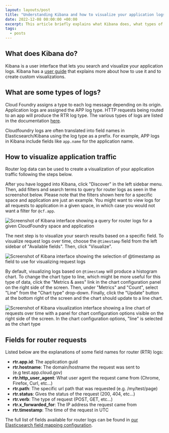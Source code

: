 ```yaml
---
layout: layouts/post
title: "Understanding Kibana and how to visualize your application logs"
date: 2022-12-08 00:00:00 +00:00
excerpt: This article briefly explains what Kibana does, what types of logs are available in Kibana, and how to create log visualizations in Kibana.
tags:
  - posts
---
```


## What does Kibana do?

Kibana is a user interface that lets you search and visualize your application logs. Kibana has a [user guide](https://www.elastic.co/guide/en/kibana/current/index.html) that explains more about how to use it and to create custom visualizations.

## What are some types of logs?

Cloud Foundry assigns a type to each log message depending on its origin. Application logs are assigned the APP log type.  HTTP requests being routed to an app will produce the RTR log type. The various types of logs are listed in the documentation [here](https://docs.cloudfoundry.org/devguide/deploy-apps/streaming-logs.html#format).

Cloudfoundry logs are often translated into field names in Elasticsearch/Kibana using the log type as a prefix. For example, APP logs in Kibana include fields like `app.name` for the application name.

## How to visualize application traffic

Router log data can be used to create a visualization of your application traffic following the steps below. 

After you have logged into Kibana, click "Discover" in the left sidebar menu. Then, add filters and search terms to query for router logs as seen in the screenshot below. Please note that the filters shown here for a specific space and application are just an example. You might want to view logs for all requests to application in a given space, in which case you would not want a filter for `@cf.app`.  

![Screenshot of Kibana interface showing a query for router logs for a given CloudFoundry space and application](https://user-images.githubusercontent.com/104385372/207403558-68266274-af72-43e1-b869-c9ad1805adca.png)

The next step is to visualize your search results based on a specific field. To visualize request logs over time, choose the `@timestamp` field from the left sidebar of "Available fields". Then, click "Visualize".

![Screenshot of Kibana interface showing the selection of @timestamp as field to use for visualizing request logs](https://user-images.githubusercontent.com/104385372/207403643-d2aa8bb8-702b-4aee-a028-baa7caf25fee.png)


By default, visualizing logs based on `@timestamp` will produce a histogram chart. To change the chart type to line, which might be more useful for this type of data, click the "Metrics & axes" link in the chart configuration panel on the right side of the screen. Then, under "Metrics" and "Count", select "Line" from the "Chart type" drop-down. Finally, click the "Update" button at the bottom right of the screen and the chart should update to a line chart.

![Screenshot of Kibana visualization interface showing a line chart of requests over time with a panel for chart configuration options visible on the right side of the screen. In the chart configuration options, "line" is selected as the chart type](https://user-images.githubusercontent.com/104385372/207403815-9f98ff91-6c1a-4f87-97ea-bd60e285ec49.png)


## Fields for router requests

Listed below are the explanations of some field names for router (RTR) logs:

* **rtr.app.id**: The application guid
* **rtr.hostname**: The domain/hostname the request was sent to (e.g test.app.cloud.gov)
* **rtr.http_user_agent**: What user agent the request came from (Chrome, Firefox, Curl, etc…)
* **rtr.path**: The specific url path that was requested (e.g. /my/test/page)
* **rtr.status**: Gives the status of the request (200, 404, etc…)
* **rtr.verb**: The type of request (POST, GET, etc...)
* **rtr.x_forwarded_for**: The IP address the request came from
* **rtr.timestamp**: The time of the request in UTC

The full list of fields available for router logs can be found in [our Elasticsearch field mapping configuration](https://github.com/cloud-gov/logsearch-for-cloudfoundry/blob/develop/jobs/elasticsearch-config-lfc/templates/component-index-mappings-app.json.erb#L38).
